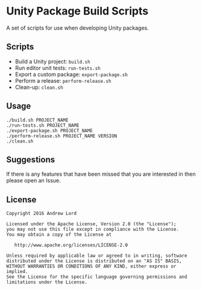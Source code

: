 # Unity Package Build Scripts

A set of scripts for use when developing Unity packages.

## Scripts

- Build a Unity project: `build.sh`
- Run editor unit tests: `run-tests.sh`
- Export a custom package: `export-package.sh`
- Perform a release: `perform-release.sh`
- Clean-up: `clean.sh`

## Usage

```
./build.sh PROJECT_NAME
./run-tests.sh PROJECT_NAME
./export-package.sh PROJECT_NAME
./perform-release.sh PROJECT_NAME VERSION
./clean.sh
```

## Suggestions

If there is any features that have been missed that you are interested in then please open an Issue.

## License

    Copyright 2016 Andrew Lord

    Licensed under the Apache License, Version 2.0 (the "License");
    you may not use this file except in compliance with the License.
    You may obtain a copy of the License at

       http://www.apache.org/licenses/LICENSE-2.0

    Unless required by applicable law or agreed to in writing, software
    distributed under the License is distributed on an "AS IS" BASIS,
    WITHOUT WARRANTIES OR CONDITIONS OF ANY KIND, either express or implied.
    See the License for the specific language governing permissions and
    limitations under the License.
